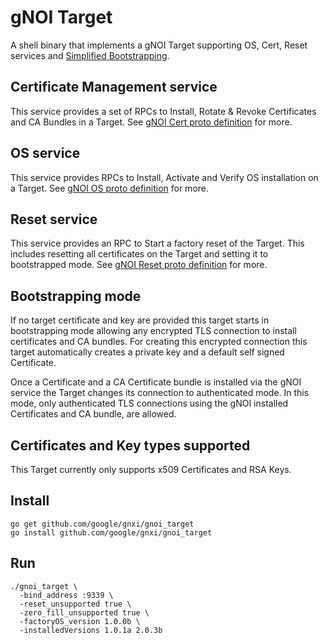 # gNOI Target

A shell binary that implements a gNOI Target supporting OS, Cert, Reset services
and [Simplified Bootstrapping](https://github.com/openconfig/gnoi/blob/master/docs/simplified_bootstrapping.md).

## Certificate Management service

This service provides a set of RPCs to Install, Rotate & Revoke Certificates and
CA Bundles in a Target. See [gNOI Cert proto definition](https://github.com/openconfig/gnoi/blob/master/cert/cert.proto) for more.

## OS service

This service provides RPCs to Install, Activate and Verify OS installation on a Target.
See [gNOI OS proto definition](https://github.com/openconfig/gnoi/blob/master/os/os.proto) for more.

## Reset service

This service provides an RPC to Start a factory reset of the Target. This includes
resetting all certificates on the Target and setting it to bootstrapped mode.
See [gNOI Reset proto definition](https://github.com/openconfig/gnoi/blob/master/factory_reset/reset.proto) for more.

## Bootstrapping mode

If no target certificate and key are provided this target starts in bootstrapping
mode allowing any encrypted TLS connection to install certificates and CA bundles.
For creating this encrypted connection this target automatically creates a private
key and a default self signed Certificate.

Once a Certificate and a CA Certificate bundle is installed via the gNOI service
the Target changes its connection to authenticated mode. In this mode, only
authenticated TLS connections using the gNOI installed Certificates and CA
bundle, are allowed.

## Certificates and Key types supported

This Target currently only supports x509 Certificates and RSA Keys.

## Install

```
go get github.com/google/gnxi/gnoi_target
go install github.com/google/gnxi/gnoi_target
```

## Run

```
./gnoi_target \
  -bind_address :9339 \
  -reset_unsupported true \
  -zero_fill_unsupported true \
  -factoryOS_version 1.0.0b \
  -installedVersions 1.0.1a 2.0.3b
```
